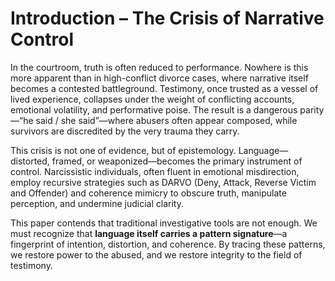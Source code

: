 # Introduction – The Crisis of Narrative Control

In the courtroom, truth is often reduced to performance. Nowhere is this more apparent than in high-conflict divorce cases, where narrative itself becomes a contested battleground. Testimony, once trusted as a vessel of lived experience, collapses under the weight of conflicting accounts, emotional volatility, and performative poise. The result is a dangerous parity—“he said / she said”—where abusers often appear composed, while survivors are discredited by the very trauma they carry.

This crisis is not one of evidence, but of epistemology. Language—distorted, framed, or weaponized—becomes the primary instrument of control. Narcissistic individuals, often fluent in emotional misdirection, employ recursive strategies such as DARVO (Deny, Attack, Reverse Victim and Offender) and coherence mimicry to obscure truth, manipulate perception, and undermine judicial clarity.

This paper contends that traditional investigative tools are not enough. We must recognize that **language itself carries a pattern signature**—a fingerprint of intention, distortion, and coherence. By tracing these patterns, we restore power to the abused, and we restore integrity to the field of testimony.
